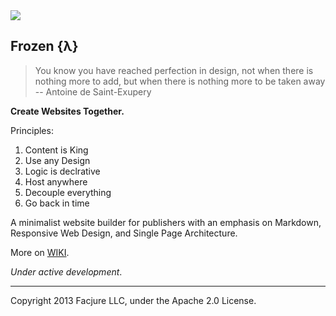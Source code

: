 <img src="https://secure.travis-ci.org/Facjure/frozen-pie.png?branch=master" style="max-width:100%;">

## Frozen &#123;&#955;&#125;

> You know you have reached perfection in design, not when there is nothing more to add, but when there is nothing more to be taken away -- Antoine de Saint-Exupery

**Create Websites Together.**

Principles:

1. Content is King
2. Use any Design
3. Logic is declrative
4. Host anywhere
5. Decouple everything
6. Go back in time

A minimalist website builder for publishers with an emphasis on Markdown, Responsive Web Design, and Single Page Architecture.

More on [WIKI](https://github.com/Facjure/frozen-pie/wiki).

_Under active development_.

---
Copyright 2013 Facjure LLC, under the Apache 2.0 License.


